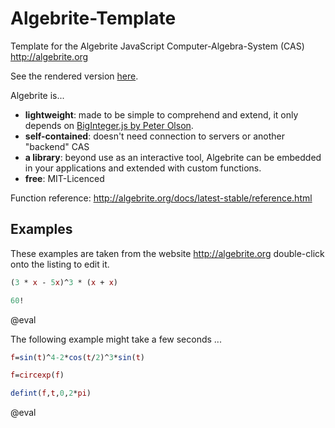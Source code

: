 <!--

author:   André Dietrich
email:    andre.dietrich@ovgu.de
version:  1.0.0
language: en
narrator: US English Female

script:   https://cdn.rawgit.com/davidedc/Algebrite/master/dist/algebrite.bundle-for-browser.js

@eval:    <script> Algebrite.run(`@input`) </script>

-->

# Algebrite-Template

Template for the Algebrite JavaScript Computer-Algebra-System (CAS)
http://algebrite.org

See the rendered version [here](https://liascript.github.io/course/?https://raw.githubusercontent.com/liaScript/algebrite_template/master/README.md).

Algebrite is...

* __lightweight__:    made to be simple to comprehend and extend, it only
                      depends on [BigInteger.js by Peter Olson](https://github.com/peterolson/BigInteger.js).
* __self-contained__: doesn't need connection to servers or another "backend" CAS
* __a library__:      beyond use as an interactive tool, Algebrite can be
                      embedded in your applications and extended with custom
                      functions.
* __free__:           MIT-Licenced

Function reference: http://algebrite.org/docs/latest-stable/reference.html


## Examples

These examples are taken from the website http://algebrite.org double-click onto
the listing to edit it.

```Maxima
(3 * x - 5x)^3 * (x + x)

60!
```
@eval

The following example might take a few seconds ...

```Maxima
f=sin(t)^4-2*cos(t/2)^3*sin(t)

f=circexp(f)

defint(f,t,0,2*pi)
```
@eval
